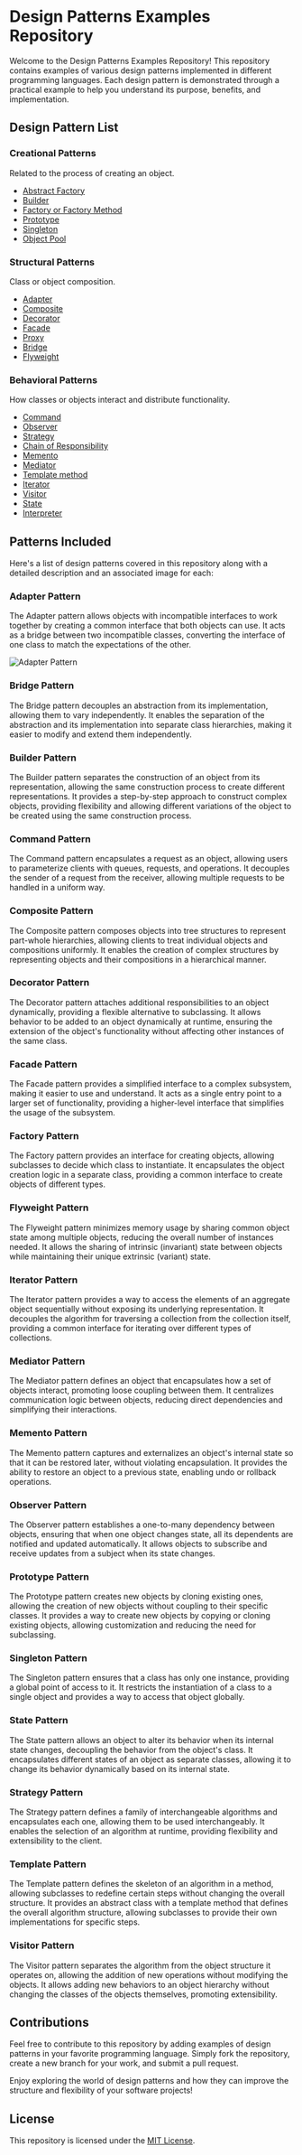 # Design Patterns Examples Repository

Welcome to the Design Patterns Examples Repository! This repository contains examples of various design patterns implemented in different programming languages. Each design pattern is demonstrated through a practical example to help you understand its purpose, benefits, and implementation.

## Design Pattern List

### Creational Patterns

Related to the process of creating an object.

* [Abstract Factory](#abstract-factory)
* [Builder](#builder)
* [Factory or Factory Method](#factory)
* [Prototype](#prototype)
* [Singleton](#singleton)
* [Object Pool](#objectpool)

### Structural Patterns

Class or object composition.

* [Adapter](#adapter)
* [Composite](#composite)
* [Decorator](#decorator)
* [Facade](#facade)
* [Proxy](#proxy)
* [Bridge](#bridge)
* [Flyweight](#flyweigh)

### Behavioral Patterns

How classes or objects interact and distribute functionality.

* [Command](#command)
* [Observer](#observer)
* [Strategy](#strategy)
* [Chain of Responsibility](#chain)
* [Memento](#memento)
* [Mediator](#mediator)
* [Template method](#template)
* [Iterator](#iterator)
* [Visitor](#visitor)
* [State](#state)
* [Interpreter](#interpreter)

## Patterns Included

Here's a list of design patterns covered in this repository along with a detailed description and an associated image for each:

### Adapter Pattern
The Adapter pattern allows objects with incompatible interfaces to work together by creating a common interface that both objects can use. It acts as a bridge between two incompatible classes, converting the interface of one class to match the expectations of the other.

![Adapter Pattern](https://example.com/adapter-pattern.png)

### Bridge Pattern
The Bridge pattern decouples an abstraction from its implementation, allowing them to vary independently. It enables the separation of the abstraction and its implementation into separate class hierarchies, making it easier to modify and extend them independently.

### Builder Pattern
The Builder pattern separates the construction of an object from its representation, allowing the same construction process to create different representations. It provides a step-by-step approach to construct complex objects, providing flexibility and allowing different variations of the object to be created using the same construction process.

### Command Pattern
The Command pattern encapsulates a request as an object, allowing users to parameterize clients with queues, requests, and operations. It decouples the sender of a request from the receiver, allowing multiple requests to be handled in a uniform way.

### Composite Pattern
The Composite pattern composes objects into tree structures to represent part-whole hierarchies, allowing clients to treat individual objects and compositions uniformly. It enables the creation of complex structures by representing objects and their compositions in a hierarchical manner.

### Decorator Pattern
The Decorator pattern attaches additional responsibilities to an object dynamically, providing a flexible alternative to subclassing. It allows behavior to be added to an object dynamically at runtime, ensuring the extension of the object's functionality without affecting other instances of the same class.

### Facade Pattern
The Facade pattern provides a simplified interface to a complex subsystem, making it easier to use and understand. It acts as a single entry point to a larger set of functionality, providing a higher-level interface that simplifies the usage of the subsystem.

### Factory Pattern
The Factory pattern provides an interface for creating objects, allowing subclasses to decide which class to instantiate. It encapsulates the object creation logic in a separate class, providing a common interface to create objects of different types.

### Flyweight Pattern
The Flyweight pattern minimizes memory usage by sharing common object state among multiple objects, reducing the overall number of instances needed. It allows the sharing of intrinsic (invariant) state between objects while maintaining their unique extrinsic (variant) state.

### Iterator Pattern
The Iterator pattern provides a way to access the elements of an aggregate object sequentially without exposing its underlying representation. It decouples the algorithm for traversing a collection from the collection itself, providing a common interface for iterating over different types of collections.

### Mediator Pattern
The Mediator pattern defines an object that encapsulates how a set of objects interact, promoting loose coupling between them. It centralizes communication logic between objects, reducing direct dependencies and simplifying their interactions.

### Memento Pattern
The Memento pattern captures and externalizes an object's internal state so that it can be restored later, without violating encapsulation. It provides the ability to restore an object to a previous state, enabling undo or rollback operations.

### Observer Pattern
The Observer pattern establishes a one-to-many dependency between objects, ensuring that when one object changes state, all its dependents are notified and updated automatically. It allows objects to subscribe and receive updates from a subject when its state changes.

### Prototype Pattern
The Prototype pattern creates new objects by cloning existing ones, allowing the creation of new objects without coupling to their specific classes. It provides a way to create new objects by copying or cloning existing objects, allowing customization and reducing the need for subclassing.

### Singleton Pattern
The Singleton pattern ensures that a class has only one instance, providing a global point of access to it. It restricts the instantiation of a class to a single object and provides a way to access that object globally.

### State Pattern
The State pattern allows an object to alter its behavior when its internal state changes, decoupling the behavior from the object's class. It encapsulates different states of an object as separate classes, allowing it to change its behavior dynamically based on its internal state.

### Strategy Pattern
The Strategy pattern defines a family of interchangeable algorithms and encapsulates each one, allowing them to be used interchangeably. It enables the selection of an algorithm at runtime, providing flexibility and extensibility to the client.

### Template Pattern
The Template pattern defines the skeleton of an algorithm in a method, allowing subclasses to redefine certain steps without changing the overall structure. It provides an abstract class with a template method that defines the overall algorithm structure, allowing subclasses to provide their own implementations for specific steps.

### Visitor Pattern
The Visitor pattern separates the algorithm from the object structure it operates on, allowing the addition of new operations without modifying the objects. It allows adding new behaviors to an object hierarchy without changing the classes of the objects themselves, promoting extensibility.

## Contributions

Feel free to contribute to this repository by adding examples of design patterns in your favorite programming language. Simply fork the repository, create a new branch for your work, and submit a pull request.

Enjoy exploring the world of design patterns and how they can improve the structure and flexibility of your software projects!

## License

This repository is licensed under the [MIT License](LICENSE).
